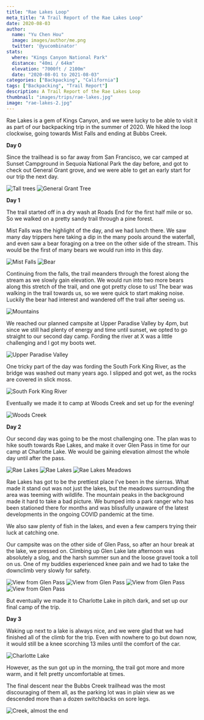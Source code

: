 ```yaml
---
title: "Rae Lakes Loop"
meta_title: "A Trail Report of the Rae Lakes Loop"
date: 2020-08-03
author: 
  name: "Yu Chen Hou"
  image: images/author/me.png
  twitter: '@yucombinator'
stats:
  where: "Kings Canyon National Park"
  distance: "40mi / 64km"
  elevation: "7000ft / 2100m"
  date: "2020-08-01 to 2021-08-03"
categories: ["Backpacking", "California"]
tags: ["Backpacking", "Trail Report"]
description: A Trail Report of the Rae Lakes Loop
thumbnail: "images/trips/rae-lakes.jpg"
image: "rae-lakes-2.jpg"
---
```


Rae Lakes is a gem of Kings Canyon, and we were lucky to be able to visit it as part of our backpacking trip in the summer of 2020. We hiked the loop clockwise, going towards Mist Falls and ending at Bubbs Creek.

**Day 0**

Since the trailhead is so far away from San Francisco, we car camped at Sunset Campground in Sequoia National Park the day before, and got to check out General Grant grove, and we were able to get an early start for our trip the next day.

![Tall trees](grant.jpg "Tall redwood trees!")
![General Grant Tree](general-grant.jpg "The General itself")

**Day 1**

The trail started off in a dry wash at Roads End for the first half mile or so. So we walked on a pretty sandy trail through a pine forest.

Mist Falls was the highlight of the day, and we had lunch there. We saw many day trippers here taking a dip in the many pools around the waterfall, and even saw a bear foraging on a tree on the other side of the stream. This would be the first of many bears we would run into in this day.

![Mist Falls](mist-falls.jpg "Mist Falls")
![Bear](bear.jpg "A black bear along the trail")

Continuing from the falls, the trail meanders through the forest along the stream as we slowly gain elevation. We would run into two more bears along this stretch of the trail, and one got pretty close to us! The bear was walking in the trail towards us, so we were quick to start making noise. Luckily the bear had interest and wandered off the trail after seeing us.

![Mountains](scale-mountains.jpg "Human for scale")

We reached our planned campsite at Upper Paradise Valley by 4pm, but since we still had plenty of energy and time until sunset, we opted to go straight to our second day camp. Fording the river at X was a little challenging and I got my boots wet.

![Upper Paradise Valley](upwards.jpg "Hiking up towards Upper Paradise Valley")

One tricky part of the day was fording the South Fork King River, as the bridge was washed out many years ago. I slipped and got wet, as the rocks are covered in slick moss.

![South Fork King River](ford.jpg "South Fork King River meets washed away bridge")

Eventually we made it to camp at Woods Creek and set up for the evening!

![Woods Creek](woods-creek.jpg "Woods Creek")

**Day 2**

Our second day was going to be the most challenging one. The plan was to hike south towards Rae Lakes, and make it over Glen Pass in time for our camp at Charlotte Lake. We would be gaining elevation almost the whole day until after the pass.

![Rae Lakes](rae-lakes-water.jpg "The crystal blue waters of Rae Lakes")
![Rae Lakes](rae-lakes-2.jpg "Another view of the lakes")
![Rae Lakes Meadows](meadow.jpg "Views of some meadows, too")

Rae Lakes has got to be the prettiest place I’ve been in the sierras. What made it stand out was not just the lakes, but the meadows surrounding the area was teeming with wildlife. The mountain peaks in the background made it hard to take a bad picture. We bumped into a park ranger who has been stationed there for months and was blissfully unaware of the latest developments in the ongoing COVID pandemic at the time.

We also saw plenty of fish in the lakes, and even a few campers trying their luck at catching one.

Our campsite was on the other side of Glen Pass, so after an hour break at the lake, we pressed on. Climbing up Glen Lake late afternoon was absolutely a slog, and the harsh summer sun and the loose gravel took a toll on us. One of my buddies experienced knee pain and we had to take the downclimb very slowly for safety.

![View from Glen Pass](glen-pass-top.JPG "View from Glen Pass")
![View from Glen Pass](glen-pass.JPG "Another view from Glen Pass")
![View from Glen Pass](sitting-glen-pass.jpg "Taking a break from climbing")
![View from Glen Pass](sunset.jpg "Time for sunset")

But eventually we made it to Charlotte Lake in pitch dark, and set up our final camp of the trip.

**Day 3**

Waking up next to a lake is always nice, and we were glad that we had finished all of the climb for the trip. Even with nowhere to go but down now, it would still be a knee scorching 13 miles until the comfort of the car.

![Charlotte Lake](charlotte-lake.jpg "Charlotte Lake in the Morning")

However, as the sun got up in the morning, the trail got more and more warm, and it felt pretty uncomfortable at times.

The final descent near the Bubbs Creek trailhead was the most discouraging of them all, as the parking lot was in plain view as we descended more than a dozen switchbacks on sore legs.

![Creek, almost the end](creek.JPG "Nearing the end")